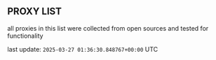 ## PROXY LIST

all proxies in this list were collected from open sources and tested for functionality

last update: `2025-03-27 01:36:30.848767+00:00` UTC